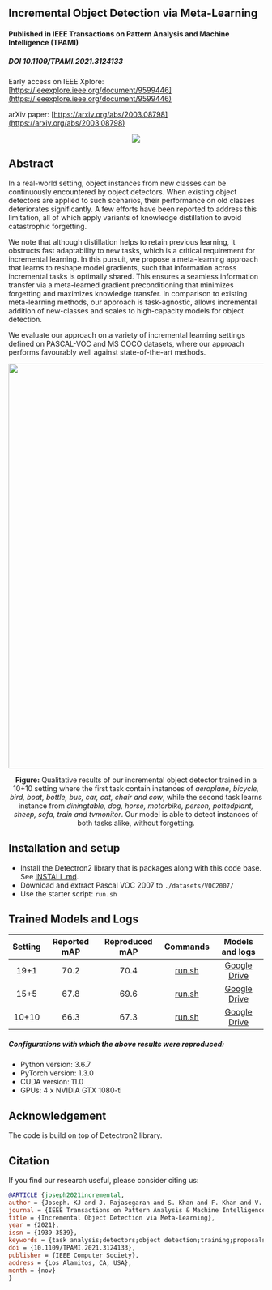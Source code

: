 ## Incremental Object Detection via Meta-Learning
#### Published in IEEE Transactions on Pattern Analysis and Machine Intelligence (TPAMI) 
##### DOI 10.1109/TPAMI.2021.3124133

Early access on IEEE Xplore: [https://ieeexplore.ieee.org/document/9599446](https://ieeexplore.ieee.org/document/9599446)

arXiv paper: [https://arxiv.org/abs/2003.08798](https://arxiv.org/abs/2003.08798)


<div align="center">
  <img src="https://user-images.githubusercontent.com/4231550/138396577-bdef2d95-5f00-47c4-bf90-927d7231f090.png"/>
</div>

## Abstract
In a real-world setting, object instances from new classes can be continuously encountered by object detectors. When existing object detectors are applied to such scenarios, their performance on old classes deteriorates significantly. A few efforts have been reported to address this limitation, all of which apply variants of knowledge distillation to avoid catastrophic forgetting. 

We note that although distillation helps to retain previous learning, it obstructs fast adaptability to new tasks, which is a critical requirement for incremental learning. In this pursuit, we propose a meta-learning approach that learns to reshape model gradients, such that information across incremental tasks is optimally shared. This ensures a seamless information transfer via a meta-learned gradient preconditioning that minimizes forgetting and maximizes knowledge transfer. In comparison to existing meta-learning methods, our approach is task-agnostic, allows incremental addition of new-classes and scales to high-capacity models for object detection. 

We evaluate our approach on a variety of incremental learning settings defined on PASCAL-VOC and MS COCO datasets, where our approach performs favourably well against state-of-the-art methods.

<p align="center" width="100%">
<img src="https://user-images.githubusercontent.com/4231550/145962389-75511c27-3d9f-4dd2-be93-934dcdf4d70c.jpg" width="800" />
</p>

<p align="center" width="80%">
<strong>Figure:</strong> Qualitative results of our incremental object detector trained in a 10+10 setting where the first task contain instances of <i>aeroplane, bicycle, bird, boat, bottle, bus, car, cat, chair and cow</i>, while the second task learns instance from <i>diningtable, dog, horse, motorbike, person, pottedplant, sheep, sofa, train and tvmonitor</i>. Our model is able to detect instances of both tasks alike, without forgetting.
</p>


## Installation and setup
- Install the Detectron2 library that is packages along with this code base. See [INSTALL.md](INSTALL.md).
- Download and extract Pascal VOC 2007 to `./datasets/VOC2007/`
- Use the starter script: `run.sh`

## Trained Models and Logs

| Setting | Reported mAP | Reproduced mAP | Commands | Models and logs |
|:-------:|:------------:|:--------------:|:--------:|:---------------:|
|   19+1  |     70.2     |      70.4      |  [run.sh](https://github.com/JosephKJ/iOD/blob/main/run.sh#L1-L8)    |   [Google Drive](https://drive.google.com/file/d/1pocjYPenjXda0fRh7ir_c1ItyAZCBoEN/view?usp=sharing)  |
|   15+5  |     67.8     |      69.6      |  [run.sh](https://github.com/JosephKJ/iOD/blob/main/run.sh#L11-L19)  |   [Google Drive](https://drive.google.com/file/d/1KaynMWxb6nHytfMYP_wh8Dy-AvsLLazQ/view?usp=sharing)  |
|  10+10  |     66.3     |      67.3      |  [run.sh](https://github.com/JosephKJ/iOD/blob/main/run.sh#L22-L30)  |   [Google Drive](https://drive.google.com/file/d/1aWc-1P7ZtNrye_asN5mKMtu7G8G0tLAm/view?usp=sharing)  |

##### Configurations with which the above results were reproduced:
- Python version: 3.6.7
- PyTorch version: 1.3.0
- CUDA version: 11.0
- GPUs: 4 x NVIDIA GTX 1080-ti

## Acknowledgement
The code is build on top of Detectron2 library. 


## Citation
If you find our research useful, please consider citing us:

```BibTeX
@ARTICLE {joseph2021incremental,
author = {Joseph. KJ and J. Rajasegaran and S. Khan and F. Khan and V. N Balasubramanian},
journal = {IEEE Transactions on Pattern Analysis & Machine Intelligence},
title = {Incremental Object Detection via Meta-Learning},
year = {2021},
issn = {1939-3539},
keywords = {task analysis;detectors;object detection;training;proposals;standards;feature extraction},
doi = {10.1109/TPAMI.2021.3124133},
publisher = {IEEE Computer Society},
address = {Los Alamitos, CA, USA},
month = {nov}
}

```
